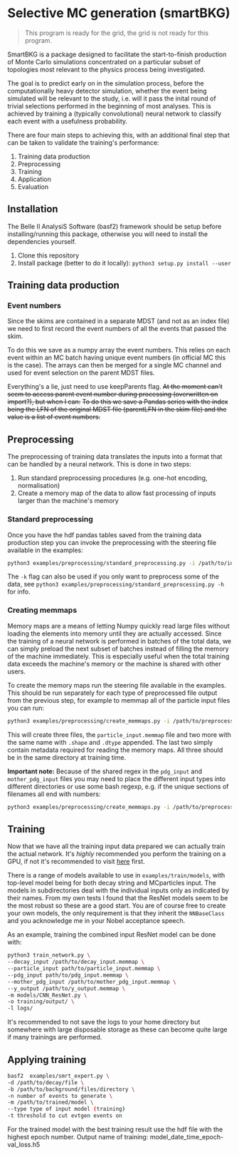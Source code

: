 # Selective MC generation (smartBKG)

> This program is ready for the grid, the grid is not ready for this program.

SmartBKG is a package designed to facilitate the start-to-finish production of Monte Carlo simulations concentrated on a particular
subset of topologies most relevant to the physics process being investigated.

The goal is to predict early on in the simulation process, before the computationally heavy detector simulation, whether the event being simulated
will be relevant to the study, i.e. will it pass the inital round of trivial selections performed in the beginning of most analyses.
This is achieved by training a (typically convolutional) neural network to classify each event with a usefulness probability.

There are four main steps to achieving this, with an additional final step that can be taken to validate the training's performance:
1. Training data production
2. Preprocessing
3. Training
4. Application
5. Evaluation

## Installation

The Belle II AnalysiS Software (basf2) framework should be setup before installing/running this package, otherwise you will need to install
the dependencies yourself.

1. Clone this repository
2. Install package (better to do it locally): `python3 setup.py install --user`

## Training data production

### Event numbers

Since the skims are contained in a separate MDST (and not as an index file) we
need to first record the event numbers of all the events that passed the skim.

To do this we save as a numpy array the event numbers.
This relies on each event within an MC batch having unique event numbers (in official MC this is the case).
The arrays can then be merged for a single MC channel and used for event selection on the parent MDST files.

Everything's a lie, just need to use keepParents flag.
~~At the moment can't seem to access parent event number during processing (overwritten on import?), but when I can:~~
~~To do this we save a Pandas series with the index being the LFN of the original MDST file (parentLFN in the skim file) and the value is a list of event numbers.~~

## Preprocessing

The preprocessing of training data translates the inputs into a format that can be handled by a neural network.
This is done in two steps:

1. Run standard preprocessing procedures (e.g. one-hot encoding, normalisation)
2. Create a memory map of the data to allow fast processing of inputs larger than the machine's memory

### Standard preprocessing

Once you have the hdf pandas tables saved from the training data production step you can invoke the preprocessing with the
steering file available in the examples:
```bash
python3 examples/preprocessing/standard_preprocessing.py -i /path/to/input.h5 -o /path/to/output/directory/
```

The `-k` flag can also be used if you only want to preprocess some of the data, see `python3 examples/preprocessing/standard_preprocessing.py -h` for info.

### Creating memmaps

Memory maps are a means of letting Numpy quickly read large files without loading the elements into memory until they are actually accessed.
Since the training of a neural network is performed in batches of the total data, we can simply preload the next subset of batches instead of
filling the memory of the machine immediately.
This is especially useful when the total training data exceeds the machine's memory or the machine is shared with other users.

To create the memory maps run the steering file available in the examples.
This should be run separately for each type of preprocessed file output from the previous step, for example to memmap all of the
particle input files you can run:
```bash
python3 examples/preprocessing/create_memmaps.py -i /path/to/preprocessed/files/*_particle_input.npy -o /path/to/output/particle_input.memmap
```
This will create three files, the `particle_input.memmap` file and two more with the same name with `.shape` and `.dtype` appended.
The last two simply contain metadata required for reading the memory maps.
All three should be in the same directory at training time.

**Important note:** Because of the shared regex in the `pdg_input` and `mother_pdg_input` files you may need to place the different input types into different
directories or use some bash regexp, e.g. if the unique sections of filenames all end with numbers:
```bash
python3 examples/preprocessing/create_memmaps.py -i /path/to/preprocessed/files/*[0-9]_particle_input.npy -o /path/to/output/particle_input.memmap
```

## Training

Now that we have all the training input data prepared we can actually train the actual network.
It's _highly_ recommended you perform the training on a GPU, if not it's recommended to visit [here](https://www.nvidia.com/de-de/shop/geforce/?nvid=nv-int-geo-de-shop-all) first.

There is a range of models available to use in `examples/train/models`, with top-level model being for both decay string and MCparticles input.
The models in subdirectories deal with the individual inputs only as indicated by their names.
From my own tests I found that the ResNet models seem to be the most robust so these are a good start.
You are of course free to create your own models, the only requirement is that they inherit the `NNBaseClass` and you acknowledge me in your Nobel acceptance speech.

As an example, training the combined input ResNet model can be done with:
```bash
python3 train_network.py \
--decay_input /path/to/decay_input.memmap \
--particle_input path/to/particle_input.memmap \
--pdg_input path/to/pdg_input.memmap \
--mother_pdg_input /path/to/mother_pdg_input.memmap \
--y_output /path/to/y_output.memmap \
-m models/CNN_ResNet.py \
-o training/output/ \
-l logs/
```
It's recommended to not save the logs to your home directory but somewhere with large disposable storage as these
can become quite large if many trainings are performed.


## Applying training

```bash
basf2  examples/smrt_expert.py \
-d /path/to/decay/file \
-b /path/to/background/files/directory \
-n number of events to generate \
-m /path/to/trained/model \
--type type of input model (training)
-t threshold to cut evtgen events on
```
For the trained model with the best training result use the hdf file with the highest epoch number.
Output name of training: model_date_time_epoch-val_loss.h5
